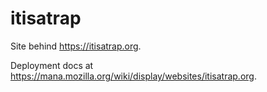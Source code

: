 # itisatrap

Site behind <https://itisatrap.org>.

Deployment docs at <https://mana.mozilla.org/wiki/display/websites/itisatrap.org>.
